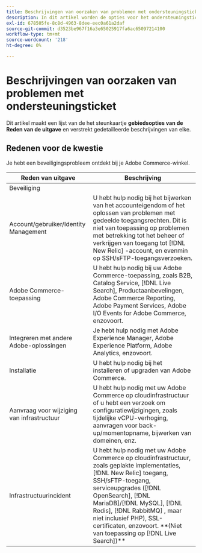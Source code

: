 ```yaml
---
title: Beschrijvingen van oorzaken van problemen met ondersteuningsticket
description: In dit artikel worden de opties voor het ondersteuningsticket **Reden van uitgave** vermeld en worden gedetailleerde beschrijvingen van elke optie gegeven.
exl-id: 678505fe-8c8d-4963-8dee-eec0a61a2daf
source-git-commit: d3523be967f16a3e65025917fa6ac65097214100
workflow-type: tm+mt
source-wordcount: '218'
ht-degree: 0%

---
```


# Beschrijvingen van oorzaken van problemen met ondersteuningsticket

Dit artikel maakt een lijst van de het steunkaartje **gebiedsopties van de Reden van de uitgave** en verstrekt gedetailleerde beschrijvingen van elke.

## Redenen voor de kwestie

<table class="tg">
<thead>
  <tr>
    <th><span style="font-weight:bold;font-style:normal">Reden van uitgave</span></th>
    <th><span style="font-weight:700;font-style:normal">Beschrijving</span></th>
  </tr>
</thead>
<tbody>
  <tr>
    <td>Beveiliging</td>
    Je hebt een beveiligingsprobleem ontdekt bij je Adobe Commerce-winkel.</td>
  </tr>
  <tr>
    <td>Account/gebruiker/Identity Management</td>
    <td>U hebt hulp nodig bij het bijwerken van het accounteigendom of het oplossen van problemen met gedeelde toegangsrechten. Dit is niet van toepassing op problemen met betrekking tot het beheer of verkrijgen van toegang tot [!DNL New Relic] -account, en evenmin op SSH/sFTP-toegangsverzoeken.</td>
  </tr>
  <tr>
    <td>Adobe Commerce-toepassing</td>
    <td>U hebt hulp nodig bij uw Adobe Commerce-toepassing, zoals B2B, Catalog Service, [!DNL Live Search], Productaanbevelingen, Adobe Commerce Reporting, Adobe Payment Services, Adobe I/O Events for Adobe Commerce, enzovoort.</td>
  </tr>
  <tr>
    <td>Integreren met andere Adobe-oplossingen</td>
    <td>Je hebt hulp nodig met Adobe Experience Manager, Adobe Experience Platform, Adobe Analytics, enzovoort.</td>
  </tr>
  <tr>
    <td>Installatie</td>
    <td>U hebt hulp nodig bij het installeren of upgraden van Adobe Commerce.</td>
  </tr>
  <tr>
    <td>Aanvraag voor wijziging van infrastructuur</td>
    <td>U hebt hulp nodig met uw Adobe Commerce op cloudinfrastructuur of u hebt een verzoek om configuratiewijzigingen, zoals tijdelijke vCPU-verhoging, aanvragen voor back-up/momentopname, bijwerken van domeinen, enz.</td>
  </tr>
  <tr>
    <td>Infrastructuurincident</td>
    <td>U hebt hulp nodig met uw Adobe Commerce op cloudinfrastructuur, zoals geplakte implementaties, [!DNL New Relic] toegang, SSH/sFTP-toegang, serviceupgrades ([!DNL OpenSearch], [!DNL MariaDB]/[!DNL MySQL], [!DNL Redis], [!DNL RabbitMQ] , maar niet inclusief PHP), SSL-certificaten, enzovoort. **(Niet van toepassing op [!DNL Live Search])**</td>
  </tr>  
</tbody>
</table>

